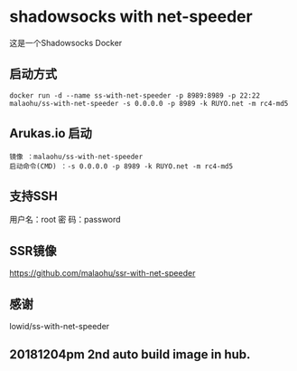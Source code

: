 # shadowsocks with net-speeder
这是一个Shadowsocks Docker

## 启动方式

```
docker run -d --name ss-with-net-speeder -p 8989:8989 -p 22:22 malaohu/ss-with-net-speeder -s 0.0.0.0 -p 8989 -k RUYO.net -m rc4-md5
```

## Arukas.io 启动

```
镜像 ：malaohu/ss-with-net-speeder
启动命令(CMD) ：-s 0.0.0.0 -p 8989 -k RUYO.net -m rc4-md5
```

## 支持SSH
用户名：root
密  码：password

## SSR镜像
https://github.com/malaohu/ssr-with-net-speeder

## 感谢
lowid/ss-with-net-speeder
## 20181204pm 2nd auto build image in hub.
